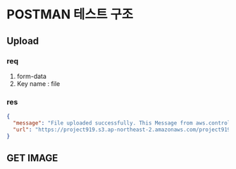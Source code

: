 # POSTMAN 테스트 구조

## Upload

### req

1. form-data
2. Key name : file

### res

```json
{
  "message": "File uploaded successfully. This Message from aws.controller",
  "url": "https://project919.s3.ap-northeast-2.amazonaws.com/project919files/1680424637691-DisneyPlusLogo.png"
}
```

## GET IMAGE
